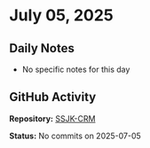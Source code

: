 ﻿# July 05, 2025

## Daily Notes

- No specific notes for this day

## GitHub Activity

**Repository:** [SSJK-CRM](https://github.com/Rupali59/SSJK-CRM)

**Status:** No commits on 2025-07-05
